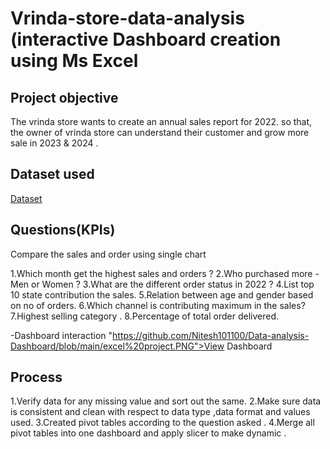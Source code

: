 # Vrinda-store-data-analysis (interactive Dashboard creation using Ms Excel 
## Project objective 
The vrinda store wants to create an annual sales report for 2022. so that, the owner of vrinda store can understand their customer and grow more sale in 2023 & 2024 .
## Dataset used 
<a href = "https://github.com/Nitesh101100/Data-analysis-Dashboard/blob/main/Vrinda%20Store%20Data%20Analysis%20data%20sheet.xlsx"> Dataset</a>

## Questions(KPIs)
Compare the sales and order using single chart    

1.Which month get the highest sales and orders ?
2.Who purchased more - Men or Women ?
3.What are the different order status in 2022 ?
4.List top 10 state contribution the sales.
5.Relation between age and gender based on no of orders.
6.Which channel is contributing maximum in the sales?
7.Highest selling category .
8.Percentage of total order delivered.

-Dashboard interaction <a>"https://github.com/Nitesh101100/Data-analysis-Dashboard/blob/main/excel%20project.PNG">View Dashboard</a>
## Process 

1.Verify data for any missing value and sort out the same.
2.Make sure data is consistent and clean with respect to data type ,data format and values used.
3.Created pivot tables according to the question asked .
4.Merge all pivot tables into one dashboard and apply slicer to make dynamic .

